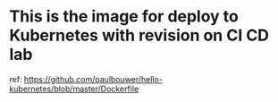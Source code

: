 # This is the image for deploy to Kubernetes with revision on CI CD lab
ref: https://github.com/paulbouwer/hello-kubernetes/blob/master/Dockerfile
